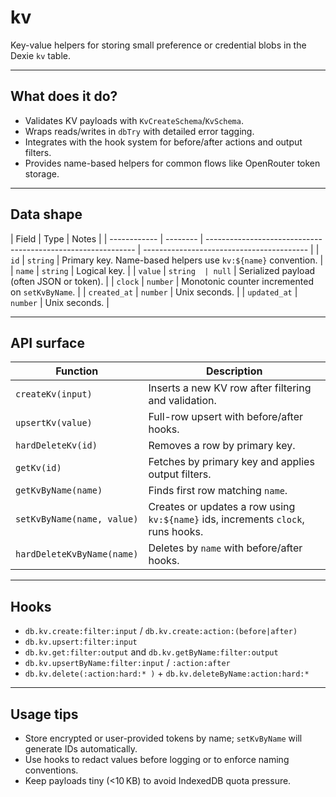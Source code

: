 # kv

Key-value helpers for storing small preference or credential blobs in the Dexie `kv` table.

---

## What does it do?

-   Validates KV payloads with `KvCreateSchema`/`KvSchema`.
-   Wraps reads/writes in `dbTry` with detailed error tagging.
-   Integrates with the hook system for before/after actions and output filters.
-   Provides name-based helpers for common flows like OpenRouter token storage.

---

## Data shape

| Field        | Type     | Notes                                                        |
| ------------ | -------- | ------------------------------------------------------------ | ----------------------------------------- |
| `id`         | `string` | Primary key. Name-based helpers use `kv:${name}` convention. |
| `name`       | `string` | Logical key.                                                 |
| `value`      | `string  | null`                                                        | Serialized payload (often JSON or token). |
| `clock`      | `number` | Monotonic counter incremented on `setKvByName`.              |
| `created_at` | `number` | Unix seconds.                                                |
| `updated_at` | `number` | Unix seconds.                                                |

---

## API surface

| Function                   | Description                                                                      |
| -------------------------- | -------------------------------------------------------------------------------- |
| `createKv(input)`          | Inserts a new KV row after filtering and validation.                             |
| `upsertKv(value)`          | Full-row upsert with before/after hooks.                                         |
| `hardDeleteKv(id)`         | Removes a row by primary key.                                                    |
| `getKv(id)`                | Fetches by primary key and applies output filters.                               |
| `getKvByName(name)`        | Finds first row matching `name`.                                                 |
| `setKvByName(name, value)` | Creates or updates a row using `kv:${name}` ids, increments `clock`, runs hooks. |
| `hardDeleteKvByName(name)` | Deletes by `name` with before/after hooks.                                       |

---

## Hooks

-   `db.kv.create:filter:input` / `db.kv.create:action:(before|after)`
-   `db.kv.upsert:filter:input`
-   `db.kv.get:filter:output` and `db.kv.getByName:filter:output`
-   `db.kv.upsertByName:filter:input` / `:action:after`
-   `db.kv.delete(:action:hard:* )` + `db.kv.deleteByName:action:hard:*`

---

## Usage tips

-   Store encrypted or user-provided tokens by name; `setKvByName` will generate IDs automatically.
-   Use hooks to redact values before logging or to enforce naming conventions.
-   Keep payloads tiny (<10 KB) to avoid IndexedDB quota pressure.
